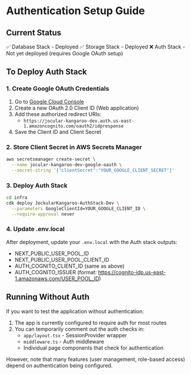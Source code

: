 # Authentication Setup Guide

## Current Status
✅ Database Stack - Deployed
✅ Storage Stack - Deployed
❌ Auth Stack - Not yet deployed (requires Google OAuth setup)

## To Deploy Auth Stack

### 1. Create Google OAuth Credentials

1. Go to [Google Cloud Console](https://console.cloud.google.com/apis/credentials)
2. Create a new OAuth 2.0 Client ID (Web application)
3. Add these authorized redirect URIs:
   - `https://jocular-kangaroo-dev.auth.us-east-1.amazoncognito.com/oauth2/idpresponse`
4. Save the Client ID and Client Secret

### 2. Store Client Secret in AWS Secrets Manager

```bash
aws secretsmanager create-secret \
  --name jocular-kangaroo-dev-google-oauth \
  --secret-string '{"clientSecret":"YOUR_GOOGLE_CLIENT_SECRET"}'
```

### 3. Deploy Auth Stack

```bash
cd infra
cdk deploy JockularKangaroo-AuthStack-Dev \
  --parameters GoogleClientId=YOUR_GOOGLE_CLIENT_ID \
  --require-approval never
```

### 4. Update .env.local

After deployment, update your `.env.local` with the Auth stack outputs:
- NEXT_PUBLIC_USER_POOL_ID
- NEXT_PUBLIC_USER_POOL_CLIENT_ID
- AUTH_COGNITO_CLIENT_ID (same as above)
- AUTH_COGNITO_ISSUER (format: https://cognito-idp.us-east-1.amazonaws.com/USER_POOL_ID)

## Running Without Auth

If you want to test the application without authentication:

1. The app is currently configured to require auth for most routes
2. You can temporarily comment out the auth checks in:
   - `app/layout.tsx` - SessionProvider wrapper
   - `middleware.ts` - Auth middleware
   - Individual page components that check for authentication

However, note that many features (user management, role-based access) depend on authentication being configured.